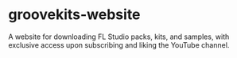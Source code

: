# groovekits-website
A website for downloading FL Studio packs, kits, and samples, with exclusive access upon subscribing and liking the YouTube channel.
